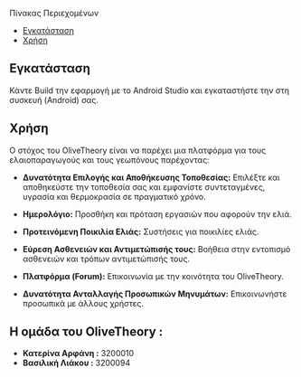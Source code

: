 Πίνακας Περιεχομένων

- [Εγκατάσταση](#εγκατάσταση)
- [Χρήση](#χρήση)


## Εγκατάσταση
Κάντε Build την εφαρμογή με το Android Studio και εγκαταστήστε την στη συσκευή (Android) σας.

## Χρήση

Ο στόχος του OliveTheory είναι να παρέχει μια πλατφόρμα για τους ελαιοπαραγωγούς και τους γεωπόνους παρέχοντας:

- **Δυνατότητα Επιλογής και Αποθήκευσης Τοποθεσίας:** Επιλέξτε και αποθηκεύστε την τοποθεσία σας και εμφανίστε συντεταγμένες, υγρασία και θερμοκρασία σε πραγματικό χρόνο.

- **Ημερολόγιο:** Προσθήκη και πρόταση εργασιών που αφορούν την ελιά.

- **Προτεινόμενη Ποικιλία Ελιάς:** Συστήσεις για ποικιλίες ελιάς.

- **Εύρεση Ασθενειών και Αντιμετώπισής τους:** Βοήθεια στην εντοπισμό ασθενειών και τρόπων αντιμετώπισής τους.

- **Πλατφόρμα (Forum):** Επικοινωνία με την κοινότητα του OliveTheory.

- **Δυνατότητα Ανταλλαγής Προσωπικών Μηνυμάτων:** Επικοινωνήστε προσωπικά με άλλους χρήστες.

## Η ομάδα του OliveTheory  :
- **Κατερίνα Αρφάνη :** 3200010
- **Βασιλική Λιάκου :** 3200094
